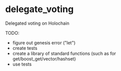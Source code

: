 # delegate_voting
Delegated voting on Holochain

TODO:
* figure out genesis error ("let") <br />
* create tests <br />
* create a library of standard functions (such as for get/boost\_get/vector/hashset) <br />
* use tests <br />

